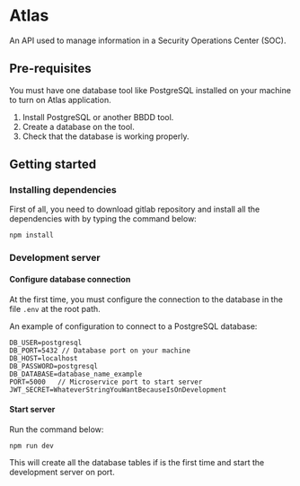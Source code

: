 # Atlas
An API used to manage information in a Security Operations Center (SOC).

## Pre-requisites
You must have one database tool like PostgreSQL installed on your machine to turn on Atlas application.

1) Install PostgreSQL or another BBDD tool.
2) Create a database on the tool.
3) Check that the database is working properly.

## Getting started

### Installing dependencies
First of all, you need to download gitlab repository and install all the dependencies with
by typing the command below:

```
npm install
```

### Development server

#### Configure database connection
At the first time, you must configure the connection to the database in the
file ``.env`` at the root path.

An example of configuration to connect to a PostgreSQL database: 

````$xslt
DB_USER=postgresql          
DB_PORT=5432 // Database port on your machine
DB_HOST=localhost                   
DB_PASSWORD=postgresql              
DB_DATABASE=database_name_example  
PORT=5000   // Microservice port to start server
JWT_SECRET=WhateverStringYouWantBecauseIsOnDevelopment
````

#### Start server

Run the command below: 
```
npm run dev
```
This will create all the database tables if is the first time and start the 
development server on port.


